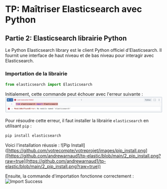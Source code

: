 # TP: Maîtriser Elasticsearch avec Python

## Partie 2: Elasticsearch librairie Python
Le Python Elasticsearch library est le client Python officiel d'Elasticsearch. Il fournit une interface de haut niveau et de bas niveau pour interagir avec Elasticsearch.

### Importation de la librairie
```python
from elasticsearch import Elasticsearch
```
Initialement, cette commande peut échouer avec l'erreur suivante :
![Import Error](https://github.com/andrewarnaud1/tp-elastic/blob/main/1_erreur_module.png?raw=true)

Pour résoudre cette erreur, il faut installer la librairie `elasticsearch` en utilisant `pip` :
```python
pip install elasticsearch
```
Voici l'installation réussie :
![Pip Install]([https://github.com/votrecompte/votreprojet/images/pip_install.png]([https://github.com/andrewarnaud1/tp-elastic/blob/main/2_pip_install.png?raw=true](https://github.com/andrewarnaud1/tp-elastic/blob/main/2_pip_install.png?raw=true))

Ensuite, la commande d'importation fonctionne correctement :
![Import Success]([https://github.com/votrecompte/votreprojet/images/import_success.png](https://github.com/andrewarnaud1/tp-elastic/blob/main/3_import_elastic.png))
